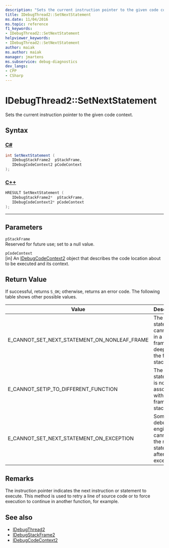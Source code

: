 ```yaml
---
description: "Sets the current instruction pointer to the given code context."
title: IDebugThread2::SetNextStatement
ms.date: 11/04/2016
ms.topic: reference
f1_keywords:
- IDebugThread2::SetNextStatement
helpviewer_keywords:
- IDebugThread2::SetNextStatement
author: maiak
ms.author: maiak
manager: jmartens
ms.subservice: debug-diagnostics
dev_langs:
- CPP
- CSharp
---
```

# IDebugThread2::SetNextStatement

Sets the current instruction pointer to the given code context.

## Syntax

### [C#](#tab/csharp)
```csharp
int SetNextStatement ( 
   IDebugStackFrame2  pStackFrame,
   IDebugCodeContext2 pCodeContext
);
```
### [C++](#tab/cpp)
```cpp
HRESULT SetNextStatement ( 
   IDebugStackFrame2*  pStackFrame,
   IDebugCodeContext2* pCodeContext
);
```
---

## Parameters
`pStackFrame`\
Reserved for future use; set to a null value.

`pCodeContext`\
[in] An [IDebugCodeContext2](../../../extensibility/debugger/reference/idebugcodecontext2.md) object that describes the code location about to be executed and its context.

## Return Value
 If successful, returns `S_OK`; otherwise, returns an error code. The following table shows other possible values.

|Value|Description|
|-----------|-----------------|
|E_CANNOT_SET_NEXT_STATEMENT_ON_NONLEAF_FRAME|The next statement cannot be in a stack frame deeper on the frame stack.|
|E_CANNOT_SETIP_TO_DIFFERENT_FUNCTION|The next statement is not associated with any frame in the stack.|
|E_CANNOT_SET_NEXT_STATEMENT_ON_EXCEPTION|Some debug engines cannot set the next statement after an exception.|

## Remarks
 The instruction pointer indicates the next instruction or statement to execute. This method is used to retry a line of source code or to force execution to continue in another function, for example.

## See also
- [IDebugThread2](../../../extensibility/debugger/reference/idebugthread2.md)
- [IDebugStackFrame2](../../../extensibility/debugger/reference/idebugstackframe2.md)
- [IDebugCodeContext2](../../../extensibility/debugger/reference/idebugcodecontext2.md)

